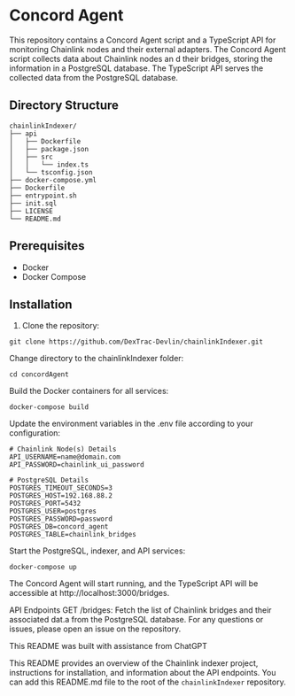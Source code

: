# Concord Agent

This repository contains a Concord Agent script and a TypeScript API for monitoring Chainlink nodes and their external adapters. The Concord Agent script collects data about Chainlink nodes an
d their bridges, storing the information in a PostgreSQL database. The TypeScript API serves the collected data from the PostgreSQL database.

## Directory Structure

```
chainlinkIndexer/
├── api
│   ├── Dockerfile
│   ├── package.json
│   ├── src
│   │   └── index.ts
│   └── tsconfig.json
├── docker-compose.yml
├── Dockerfile
├── entrypoint.sh
├── init.sql
├── LICENSE
└── README.md

```

## Prerequisites

- Docker
- Docker Compose

## Installation

1. Clone the repository:


`git clone https://github.com/DexTrac-Devlin/chainlinkIndexer.git`


Change directory to the chainlinkIndexer folder:

`cd concordAgent`


Build the Docker containers for all services:

`docker-compose build`

Update the environment variables in the .env file according to your configuration:
```
# Chainlink Node(s) Details
API_USERNAME=name@domain.com
API_PASSWORD=chainlink_ui_password

# PostgreSQL Details
POSTGRES_TIMEOUT_SECONDS=3
POSTGRES_HOST=192.168.88.2
POSTGRES_PORT=5432
POSTGRES_USER=postgres
POSTGRES_PASSWORD=password
POSTGRES_DB=concord_agent
POSTGRES_TABLE=chainlink_bridges
```

Start the PostgreSQL, indexer, and API services:

`docker-compose up`

The Concord Agent will start running, and the TypeScript API will be accessible at http://localhost:3000/bridges.

API Endpoints
GET /bridges: Fetch the list of Chainlink bridges and their associated dat.a from the PostgreSQL database.
For any questions or issues, please open an issue on the repository.


This README was built with assistance from ChatGPT


This README provides an overview of the Chainlink indexer project, instructions for installation, and information about the API endpoints. You can add this README.md file to the root of the 
`chainlinkIndexer` repository.
